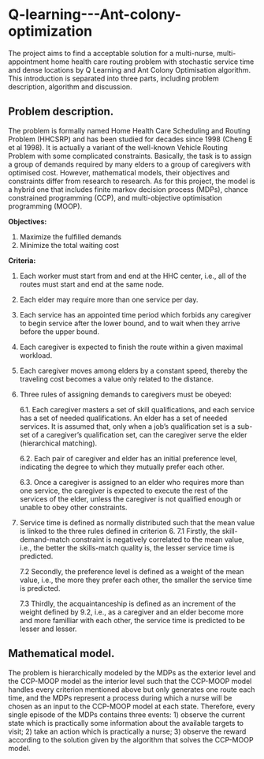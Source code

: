 # Q-learning---Ant-colony-optimization
The project aims to find a acceptable solution for a multi-nurse, multi-appointment home health care routing problem with stochastic service time and dense locations by Q Learning and Ant Colony Optimisation algorithm. This introduction is separated into three parts, including problem description, algorithm and discussion.

## Problem description.

The problem is formally named Home Health Care Scheduling and Routing Problem (HHCSRP) and has been studied for decades since 1998 (Cheng E et al 1998). It is actually a variant of the well-known Vehicle Routing Problem with some complicated constraints. Basically, the task is to assign a group of demands required by many elders to a group of caregivers with optimised cost. However, mathematical models, their objectives and constraints differ from research to research. As for this project, the model is a hybrid one that includes finite markov decision process (MDPs), chance constrained programming (CCP), and multi-objective optimisation programming (MOOP).

**Objectives:**
1. Maximize the fulfilled demands
2. Minimize the total waiting cost

**Criteria:**
1. Each worker must start from and end at the HHC center, i.e., all of the routes must start and end at the same node.
2. Each elder may require more than one service per day.
3. Each service has an appointed time period which forbids any caregiver to begin service after the lower bound, and to wait when they arrive before the upper bound.
4. Each caregiver is expected to finish the route within a given maximal workload.
5. Each caregiver moves among elders by a constant speed, thereby the traveling cost becomes a value only related to the distance.
6. Three rules of assigning demands to caregivers must be obeyed:

    6.1. Each caregiver masters a set of skill qualifications, and each service has a set of needed qualifications. An elder has a set of needed services. It is assumed that, only when a job’s qualification set is a sub-set of a caregiver’s qualification set, can the caregiver serve the elder (hierarchical matching).
    
    6.2. Each pair of caregiver and elder has an initial preference level, indicating the degree to which they mutually prefer each other.
    
    6.3. Once a caregiver is assigned to an elder who requires more than one service, the caregiver is expected to execute the rest of the services of the elder, unless the caregiver is not qualified enough or unable to obey other constraints.

7. Service time is defined as normally distributed such that the mean value is linked to the three rules defined in criterion 6. 
    7.1 Firstly, the skill-demand-match constraint is negatively correlated to the mean value, i.e., the better the skills-match quality is, the lesser service time is predicted.
    
    7.2 Secondly, the preference level is defined as a weight of the mean value, i.e., the more they prefer each other, the smaller the service time is predicted.
    
    7.3 Thirdly, the acquaintanceship is defined as an increment of the weight defined by 9.2, i.e., as a caregiver and an elder become more and more familliar with each other, the service time is predicted to be lesser and lesser.


## Mathematical model.

The problem is hierarchically modeled by the MDPs as the exterior level and the CCP-MOOP model as the interior level such that the CCP-MOOP model handles every criterion mentioned above but only generates one route each time, and the MDPs represent a process during which a nurse will be chosen as an input to the CCP-MOOP model at each state. Therefore, every single episode of the MDPs contains three events: 1) observe the current state which is practically some information about the available targets to visit; 2) take an action which is practically a nurse; 3) observe the reward according to the solution given by the algorithm that solves the CCP-MOOP model.

